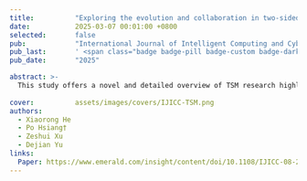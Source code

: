```yaml
---
title:          "Exploring the evolution and collaboration in two-sided matching: A comprehensive bibliometric and topic modeling analysis"
date:           2025-03-07 00:01:00 +0800
selected:       false
pub:            "International Journal of Intelligent Computing and Cybernetics"
pub_last:       ' <span class="badge badge-pill badge-custom badge-dark">Journal</span>'
pub_date:       "2025"

abstract: >-
  This study offers a novel and detailed overview of TSM research highlighting significant trends and collaboration patterns within the field. By integrating bibliometric methods with structural topic modeling the study provides unique insights into the evolution of TSM research making it a valuable resource for both academic and professional communities.
  
cover:          assets/images/covers/IJICC-TSM.png
authors:
  - Xiaorong He
  - Po Hsiang†
  - Zeshui Xu
  - Dejian Yu
links:
  Paper: https://www.emerald.com/insight/content/doi/10.1108/IJICC-08-2024-0374/full/html
---
```

